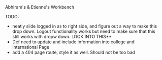 Abhiram's & Etienne's Workbench

TODO:

- neatly slide logged in as to right side, and figure out a way to make this drop down. Logout functionality works
  but need to make sure that this still works with dropw down. LOOK INTO THIS**
- Def need to update and include information into college and international Page
- add a 404 page route, style it as well. Should not be too bad
